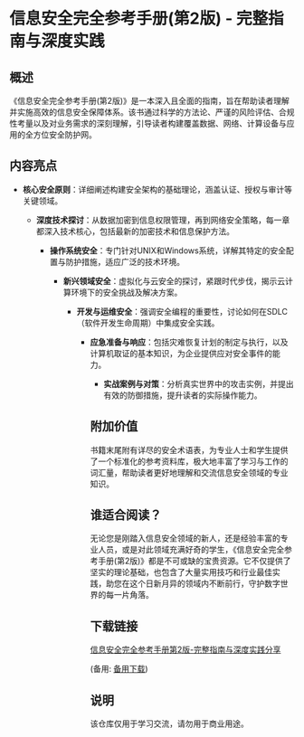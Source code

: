 # 信息安全完全参考手册(第2版) - 完整指南与深度实践

## 概述

《信息安全完全参考手册(第2版)》是一本深入且全面的指南，旨在帮助读者理解并实施高效的信息安全保障体系。该书通过科学的方法论、严谨的风险评估、合规性考量以及对业务需求的深刻理解，引导读者构建覆盖数据、网络、计算设备与应用的全方位安全防护网。

## 内容亮点

- **核心安全原则**：详细阐述构建安全架构的基础理论，涵盖认证、授权与审计等关键领域。

  - **深度技术探讨**：从数据加密到信息权限管理，再到网络安全策略，每一章都深入技术核心，包括最新的加密技术和信息保护方法。

    - **操作系统安全**：专门针对UNIX和Windows系统，详解其特定的安全配置与防护措施，适应广泛的技术环境。

      - **新兴领域安全**：虚拟化与云安全的探讨，紧跟时代步伐，揭示云计算环境下的安全挑战及解决方案。

        - **开发与运维安全**：强调安全编程的重要性，讨论如何在SDLC（软件开发生命周期）中集成安全实践。

          - **应急准备与响应**：包括灾难恢复计划的制定与执行，以及计算机取证的基本知识，为企业提供应对安全事件的能力。

            - **实战案例与对策**：分析真实世界中的攻击实例，并提出有效的防御措施，提升读者的实际操作能力。

            ## 附加价值

            书籍末尾附有详尽的安全术语表，为专业人士和学生提供了一个标准化的参考资料库，极大地丰富了学习与工作的词汇量，帮助读者更好地理解和交流信息安全领域的专业知识。

            ## 谁适合阅读？

            无论您是刚踏入信息安全领域的新人，还是经验丰富的专业人员，或是对此领域充满好奇的学生，《信息安全完全参考手册(第2版)》都是不可或缺的宝贵资源。它不仅提供了坚实的理论基础，也包含了大量实用技巧和行业最佳实践，助您在这个日新月异的领域内不断前行，守护数字世界的每一片角落。

            ## 下载链接
            [信息安全完全参考手册第2版-完整指南与深度实践分享](https://pan.quark.cn/s/f06fbddb2513) 

            (备用: [备用下载](https://pan.baidu.com/s/1HS2SxajMll8A6YBFNdo2dg?pwd=1234))

            ## 说明

            该仓库仅用于学习交流，请勿用于商业用途。
